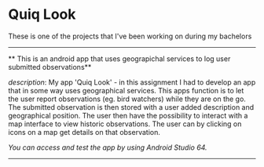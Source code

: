 # Quiq Look
These is one of the projects that I've been working on during my bachelors

----
** This is an android app that uses geograpichal services to log user submitted observations**

*description*: My app 'Quiq Look' - in this assignment I had to develop an app that in some way uses geographical services. This apps function is to let the user report observations (eg. bird watchers) while they are on the go. The submitted observation is then stored with a user added description and geographical position. The user then have the possibility to interact with a map interface to view historic observations. The user can by clicking on icons on a map get details on that observation.
  
*You can access and test the app by using Android Studio 64.*
  
----

